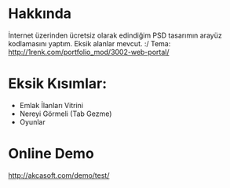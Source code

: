 # Hakkında
İnternet üzerinden ücretsiz olarak edindiğim PSD tasarımın arayüz kodlamasını yaptım. Eksik alanlar mevcut. :/
Tema: http://1renk.com/portfolio_mod/3002-web-portal/

# Eksik Kısımlar:
  - Emlak İlanları Vitrini
  - Nereyi Görmeli (Tab Gezme)
  - Oyunlar

# Online Demo
http://akcasoft.com/demo/test/
